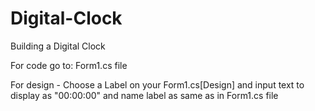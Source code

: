 # Digital-Clock
Building a Digital Clock
<p> For code go to: Form1.cs file </p>
<p> For design - Choose a Label on your Form1.cs[Design] and input text to display as "00:00:00" and name label as same as in Form1.cs file </p>
